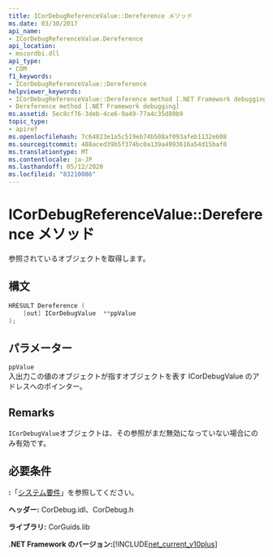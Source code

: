 ```yaml
---
title: ICorDebugReferenceValue::Dereference メソッド
ms.date: 03/30/2017
api_name:
- ICorDebugReferenceValue.Dereference
api_location:
- mscordbi.dll
api_type:
- COM
f1_keywords:
- ICorDebugReferenceValue::Dereference
helpviewer_keywords:
- ICorDebugReferenceValue::Dereference method [.NET Framework debugging]
- Dereference method [.NET Framework debugging]
ms.assetid: 5ec8cf76-3deb-4ce6-9a49-77a4c35d80b9
topic_type:
- apiref
ms.openlocfilehash: 7c64823e1a5c519eb74b508af093afeb1132e608
ms.sourcegitcommit: 488aced39b5f374bc0a139a4993616a54d15baf0
ms.translationtype: MT
ms.contentlocale: ja-JP
ms.lasthandoff: 05/12/2020
ms.locfileid: "83210086"
---
```

# <a name="icordebugreferencevaluedereference-method"></a>ICorDebugReferenceValue::Dereference メソッド
参照されているオブジェクトを取得します。  
  
## <a name="syntax"></a>構文  
  
```cpp  
HRESULT Dereference (  
    [out] ICorDebugValue  **ppValue  
);  
```  
  
## <a name="parameters"></a>パラメーター  
 `ppValue`  
 入出力この値のオブジェクトが指すオブジェクトを表す ICorDebugValue のアドレスへのポインター。  
  
## <a name="remarks"></a>Remarks  
 `ICorDebugValue`オブジェクトは、その参照がまだ無効になっていない場合にのみ有効です。  
  
## <a name="requirements"></a>必要条件  
 **:**「[システム要件](../../get-started/system-requirements.md)」を参照してください。  
  
 **ヘッダー:** CorDebug.idl、CorDebug.h  
  
 **ライブラリ:** CorGuids.lib  
  
 **.NET Framework のバージョン:**[!INCLUDE[net_current_v10plus](../../../../includes/net-current-v10plus-md.md)]
